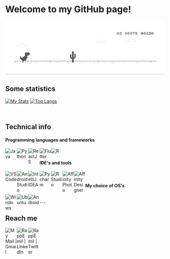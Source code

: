 # Welcome to my GitHub page!
![image](https://github.com/rappos/rappos/blob/master/dino.gif)
</br>

## Some statistics

[![My Stats](https://github-readme-stats.vercel.app/api?username=rappos&theme=cobalt&count_private=true&show_icons=true&icon_color=f7810a)](https://github.com/anuraghazra/github-readme-stats)
[![Top Langs](https://github-readme-stats.vercel.app/api/top-langs/?username=rappos&theme=cobalt&layout=compact)](https://github.com/anuraghazra/github-readme-stats)

</br>

## Technical info
#### Programming languages and frameworks

[<img align="left" src="https://simpleicons.org/icons/java.svg" alt="Java" width="36px">](https://www.java.com/en/download/)
[<img align="left" src="https://simpleicons.org/icons/python.svg" alt="Python" width="36px">](https://www.python.org/)
[<img align="left" src="https://simpleicons.org/icons/react.svg" alt="ReactJS" width="36px">](https://reactjs.org/)
[<img align="left" src="https://simpleicons.org/icons/flutter.svg" alt="Flutter" width="36px">](https://flutter.dev/)
[<img align="left" src="https://simpleicons.org/icons/r.svg" alt="R" width="36px">](https://www.r-project.org/)

</br>

#### IDE's and tools
[<img align="left" src="https://simpleicons.org/icons/visualstudiocode.svg" alt="VSCode" width="36px">](https://code.visualstudio.com/)
[<img align="left" src="https://simpleicons.org/icons/androidstudio.svg" alt="Android Studio" width="36px">](https://developer.android.com/studio)
[<img align="left" src="https://simpleicons.org/icons/intellijidea.svg" alt="IntelliJ IDEA" width="36px">](https://www.jetbrains.com/idea/)
[<img align="left" src="https://simpleicons.org/icons/pycharm.svg" alt="Pycharm" width="36px">](https://www.jetbrains.com/pycharm/)
[<img align="left" src="https://simpleicons.org/icons/rstudio.svg" alt="R Studio" width="36px">](https://rstudio.com/)
[<img align="left" src="https://simpleicons.org/icons/affinityphoto.svg" alt="Affinity Photo" width="36px">](https://affinity.serif.com/en-us/photo/)
[<img align="left" src="https://simpleicons.org/icons/affinitydesigner.svg" alt="Affinity Designer" width="36px">](https://affinity.serif.com/en-us/designer/)

</br>

#### My choice of OS's
[<img align="left" src="https://simpleicons.org/icons/windows.svg" alt="Windows" width="36px">](https://www.microsoft.com/en-us/software-download/windows10)
[<img align="left" src="https://simpleicons.org/icons/ubuntu.svg" alt="Ubuntu" width="36px">](https://ubuntu.com/)
[<img align="left" src="https://simpleicons.org/icons/android.svg" alt="Android" width="36px">](https://www.android.com/intl/en_us/)

</br>
---

## Reach me
[<img align="left" alt="My Mail | Gmail" width="36px" src="https://simpleicons.org/icons/gmail.svg" />](mailto:emilemail4@gmail.com)

[<img align="left" alt="RappEmil | LinkedIn" width="36px" src="https://simpleicons.org/icons/linkedin.svg" />](https://www.linkedin.com/in/emil-rapp/)

[<img align="left" alt="RappEmil | Twitter" width="36px" src="https://simpleicons.org/icons/twitter.svg" />](http://www.twitter.com/RappEmil)


